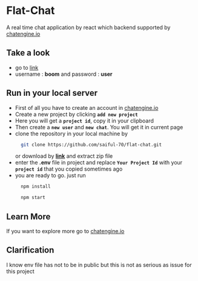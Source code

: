# Flat-Chat

A real time chat application by react which backend supported by [chatengine.io](https://chatengine.io/)

## Take a look

* go to [link](https://flat-chat.netlify.app/)
* username : __boom__ and password : __user__

## Run in your local server

* First of all you have to create an account in [chatengine.io](https://chatengine.io/)
* Create a new project by clicking __``add new project``__
* Here you will get a __``project id``__, copy it in your clipboard
* Then create a __``new user``__ and __``new chat``__. You will get it in current page
* clone the repository in your local machine by
  ```bash 
    git clone https://github.com/saiful-70/flat-chat.git
  ```
  or download by
  __[link](https://github.com/saiful-70/flat-chat/archive/refs/heads/main.zip)__ and extract zip file
* enter the __.env__ file in project and replace __``Your Project Id``__ with your __``project id``__ that you copied sometimes ago
* you are ready to go. just run
    ```bash
      npm install

      npm start
    ```

## Learn More

If you want to explore more go to [chatengine.io](https://chatengine.io/)

## Clarification

I know env file has not to be in public but this is not as serious as issue for this project